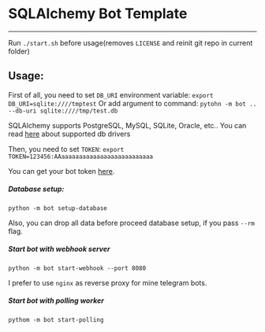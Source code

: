 # SQLAlchemy Bot Template
_____

Run `./start.sh` before usage(removes `LICENSE` and reinit git repo in current folder)

## Usage:

First of all, you need to set `DB_URI` environment variable:
`export DB_URI=sqlite:////tmptest`
Or add argument to command:
`pytohn -m bot .. --db-uri sqlite:////tmp/test.db`

SQLAlchemy supports PostgreSQL, MySQL, SQLite, Oracle, etc..
You can read [here](https://docs.sqlalchemy.org/en/13/core/engines.html) about 
supported db drivers

Then, you need to set `TOKEN`:
`export TOKEN=123456:AAaaaaaaaaaaaaaaaaaaaaaaaaaa` 

You can get your bot token [here](https://t.me/BotFather).

##### Database setup:
`python -m bot setup-database`

Also, you can drop all data before proceed database setup, if you pass `--rm` 
flag.

##### Start bot with webhook server
`python -m bot start-webhook --port 8080`

I prefer to use `nginx` as reverse proxy for mine telegram bots. 

##### Start bot with polling worker
`pythom -m bot start-polling`
